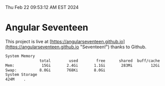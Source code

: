Thu Feb 22 09:53:12 AM EST 2024

# Angular Seventeen


This project is live at [https://angularseventeen.github.io](https://angularseventeen.github.io "Seventeen!") thanks to Github.

```bash
System Memory
               total        used        free      shared  buff/cache   available
Mem:            15Gi       2.4Gi       1.1Gi       283Mi        12Gi        12Gi
Swap:          8.0Gi       768Ki       8.0Gi
System Storage
424M	.
